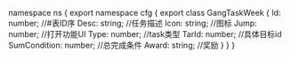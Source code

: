 namespace ns {
	export namespace cfg {
		export class GangTaskWeek {
			Id: number;		//#表ID序
			Desc: string;		//任务描述
			Icon: string;		//图标
			Jump: number;		//打开功能UI
			Type: number;		//task类型
			TarId: number;		//具体目标id
			SumCondition: number;		//总完成条件
			Award: string;		//奖励
		}
	}
}